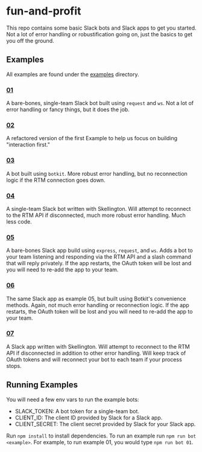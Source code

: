 # fun-and-profit

This repo contains some basic Slack bots and Slack apps to get you started. Not a lot of error handling or robustification
going on, just the basics to get you off the ground.

## Examples

All examples are found under the [examples](examples/) directory.

### [01](examples/01)

A bare-bones, single-team Slack bot built using `request` and `ws`. Not a lot of error handling or fancy things, but it does the job.

### [02](examples/02)

A refactored version of the first Example to help us focus on building "interaction first."

### [03](examples/03)

A bot built using `botkit`. More robust error handling, but no reconnection logic if the RTM connection goes down.

### [04](examples/04)

A single-team Slack bot written with Skellington. Will attempt to reconnect to the RTM API if disconnected, much more
robust error handling. Much less code.

### [05](examples/05)

A bare-bones Slack app build using `express`, `request`, and `ws`. Adds a bot to your team listening and responding
via the RTM API and a slash command that will reply privately. If the app restarts, the OAuth token will be lost and 
you will need to re-add the app to your team.

### [06](examples/06)

The same Slack app as example 05, but built using Botkit's convenience methods. Again, not much error handling or reconnection
logic. If the app restarts, the OAuth token will be lost and you will need to re-add the app to your team.

### [07](examples/07)

A Slack app written with Skellington. Will attempt to reconnect to the RTM API if disconnected in addition to other error
handling. Will keep track of OAuth tokens and will reconnect your bot to each team if your process stops.

## Running Examples

You will need a few env vars to run the example bots:
 - SLACK_TOKEN: A bot token for a single-team bot.
 - CLIENT_ID: The client ID provided by Slack for a Slack app.
 - CLIENT_SECRET: The client secret provided by Slack for your Slack app.

Run `npm install` to install dependencies. To run an example run `npm run bot <example>`. For example, to run example 01, 
you would type `npm run bot 01`.
